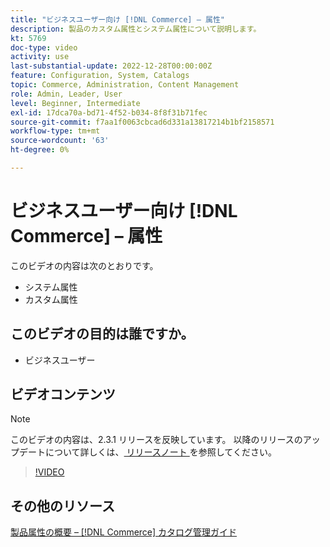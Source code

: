 ```yaml
---
title: "ビジネスユーザー向け [!DNL Commerce] – 属性"
description: 製品のカスタム属性とシステム属性について説明します。
kt: 5769
doc-type: video
activity: use
last-substantial-update: 2022-12-28T00:00:00Z
feature: Configuration, System, Catalogs
topic: Commerce, Administration, Content Management
role: Admin, Leader, User
level: Beginner, Intermediate
exl-id: 17dca70a-bd71-4f52-b034-8f8f31b71fec
source-git-commit: f7aa1f0063cbcad6d331a13817214b1bf2158571
workflow-type: tm+mt
source-wordcount: '63'
ht-degree: 0%

---
```


# ビジネスユーザー向け [!DNL Commerce] – 属性

このビデオの内容は次のとおりです。

- システム属性
- カスタム属性

## このビデオの目的は誰ですか。

- ビジネスユーザー

## ビデオコンテンツ

>[!NOTE]
>
>このビデオの内容は、2.3.1 リリースを反映しています。 以降のリリースのアップデートについて詳しくは、[ リリースノート ](https://experienceleague.adobe.com/docs/commerce-operations/release/notes/overview.html?lang=ja) を参照してください。

>[!VIDEO](https://video.tv.adobe.com/v/330001?quality=12&learn=on&captions=jpn)

## その他のリソース

[ 製品属性の概要 –  [!DNL Commerce]  カタログ管理ガイド ](https://experienceleague.adobe.com/docs/commerce-admin/catalog/product-attributes/product-attributes.html?lang=ja)

